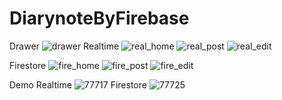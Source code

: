 # DiarynoteByFirebase
 
Drawer
![drawer](https://user-images.githubusercontent.com/56069441/125068905-37e54300-e0e0-11eb-9140-e6eb2abcfb6f.jpg)
Realtime
![real_home](https://user-images.githubusercontent.com/56069441/125068943-46335f00-e0e0-11eb-87c8-f8b7088026e2.jpg)
![real_post](https://user-images.githubusercontent.com/56069441/125068967-51868a80-e0e0-11eb-82c3-e652a809bf09.jpg)
![real_edit](https://user-images.githubusercontent.com/56069441/125068988-58150200-e0e0-11eb-8441-d1baa6528d42.jpg)

Firestore
![fire_home](https://user-images.githubusercontent.com/56069441/125069017-619e6a00-e0e0-11eb-9a1d-6a229edccb1c.jpg)
![fire_post](https://user-images.githubusercontent.com/56069441/125069036-682ce180-e0e0-11eb-9cda-13d3aeb9d0c3.jpg)
![fire_edit](https://user-images.githubusercontent.com/56069441/125069049-6d8a2c00-e0e0-11eb-8722-a960af3687e3.jpg)


Demo
Realtime
![77717](https://user-images.githubusercontent.com/56069441/125069087-7c70de80-e0e0-11eb-8f7f-5aa2e97623d1.gif)
Firestore
![77725](https://user-images.githubusercontent.com/56069441/125069111-8266bf80-e0e0-11eb-8739-2437e67ff365.gif)
